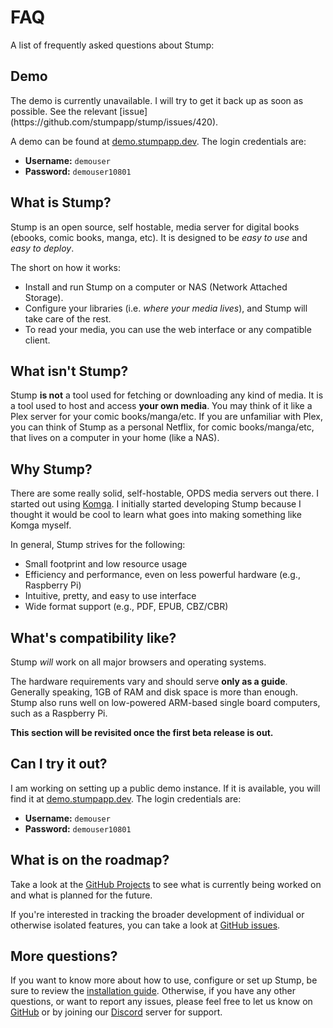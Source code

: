 # FAQ

A list of frequently asked questions about Stump:

## Demo

<Callout emoji="🚧">
	The demo is currently unavailable. I will try to get it back up as soon as possible. See the
	relevant [issue](https://github.com/stumpapp/stump/issues/420).
</Callout>

A demo can be found at [demo.stumpapp.dev](https://demo.stumpapp.dev). The login credentials are:

- **Username:** `demouser`
- **Password:** `demouser10801`

## What is Stump?

Stump is an open source, self hostable, media server for digital books (ebooks, comic books, manga, etc). It is designed to be _easy to use_ and _easy to deploy_.

The short on how it works:

- Install and run Stump on a computer or NAS (Network Attached Storage).
- Configure your libraries (i.e. _where your media lives_), and Stump will take care of the rest.
- To read your media, you can use the web interface or any compatible client.

## What isn't Stump?

Stump **is not** a tool used for fetching or downloading any kind of media. It is a tool used to host and access **your own media**. You may think of it like a Plex server for your comic books/manga/etc. If you are unfamiliar with Plex, you can think of Stump as a personal Netflix, for comic books/manga/etc, that lives on a computer in your home (like a NAS).

## Why Stump?

There are some really solid, self-hostable, OPDS media servers out there. I started out using [Komga](https://komga.org). I initially started developing Stump because I thought it would be cool to learn what goes into making something like Komga myself.

In general, Stump strives for the following:

- Small footprint and low resource usage
- Efficiency and performance, even on less powerful hardware (e.g., Raspberry Pi)
- Intuitive, pretty, and easy to use interface
- Wide format support (e.g., PDF, EPUB, CBZ/CBR)

## What's compatibility like?

Stump _will_ work on all major browsers and operating systems.

The hardware requirements vary and should serve **only as a guide**. Generally speaking, 1GB of RAM and disk space is more than enough. Stump also runs well on low-powered ARM-based single board computers, such as a Raspberry Pi.

**This section will be revisited once the first beta release is out.**

## Can I try it out?

I am working on setting up a public demo instance. If it is available, you will find it at [demo.stumpapp.dev](https://demo.stumpapp.dev). The login credentials are:

- **Username:** `demouser`
- **Password:** `demouser10801`

## What is on the roadmap?

Take a look at the [GitHub Projects](https://github.com/orgs/stumpapp/projects) to see what is currently being worked on and what is planned for the future.

If you're interested in tracking the broader development of individual or otherwise isolated features, you can take a look at [GitHub issues](https://github.com/stumpapp/stump/issues).

## More questions?

If you want to know more about how to use, configure or set up Stump, be sure to review the [installation guide](/installation). Otherwise, if you have any other questions, or want to report any issues, please feel free to let us know on [GitHub](https://github.com/stumpapp/stump/issues/new/choose) or by joining our [Discord](https://discord.gg/63Ybb7J3as) server for support.
